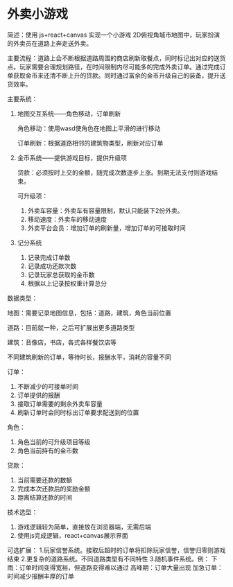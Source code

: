 # 外卖小游戏

简述：使用 js+react+canvas 实现一个小游戏 2D俯视角城市地图中，玩家扮演的外卖员在道路上奔走送外卖。

主要流程：道路上会不断根据道路周围的商店刷新取餐点，同时标记出对应的送货点。玩家需要合理规划路径，在时间限制内尽可能多的完成外卖订单。通过完成订单获取金币来还清不断上升的贷款。同时通过富余的金币升级自己的装备，提升送货效率。

主要系统：

1. 地图交互系统——角色移动，订单刷新
    
    角色移动：使用wasd使角色在地图上平滑的进行移动
    
    订单刷新：根据道路相邻的建筑物类型，刷新对应订单
    
2. 金币系统——提供游戏目标，提供升级项
    
    贷款：必须按时上交的金额，随完成次数逐步上涨。到期无法支付则游戏结束。
    
    可升级项：
    
    1. 外卖车容量：外卖车有容量限制，默认只能装下2份外卖。
    2. 移动速度：外卖车的移动速度
    3. 外卖平台会员：增加订单的刷新量，增加订单的可接取时间

3. 记分系统
    1. 记录完成订单数
    2. 记录成功还款次数
    3. 记录玩家总获取的金币数
    4. 根据以上记录按权重计算总分

数据类型：

地图：需要记录地图信息，包括：道路，建筑，角色当前位置

道路：目前就一种，之后可扩展出更多道路类型

建筑：音像店，书店，各式各样餐饮店等

不同建筑刷新的订单，等待时长，报酬水平，消耗的容量不同

订单：

1.  不断减少的可接单时间
2. 订单提供的报酬
3. 接取订单需要的剩余外卖车容量
4. 刷新订单时会同时标出订单要求配送到的位置

角色：

1. 角色当前的可升级项目等级
2. 角色当前持有的金币数

贷款：

1. 当前需要还款的数额
2. 完成本次还款后的奖励金额
3. 距离结算还款的时间

技术选型：

1. 游戏逻辑较为简单，直接放在浏览器端，无需后端
2. 使用js完成逻辑，react+canvas展示界面

可选扩展：
1.玩家信誉系统。接取后超时的订单将扣除玩家信誉，信誉归零则游戏结束
2.更复杂的道路系统。不同道路类型有不同特性
3.随机事件系统。例：
  下雨：订单时间变得宽裕，但道路变得难以通过 
  高峰期：订单大量出现 
  加急订单：时间减少报酬丰厚的订单

